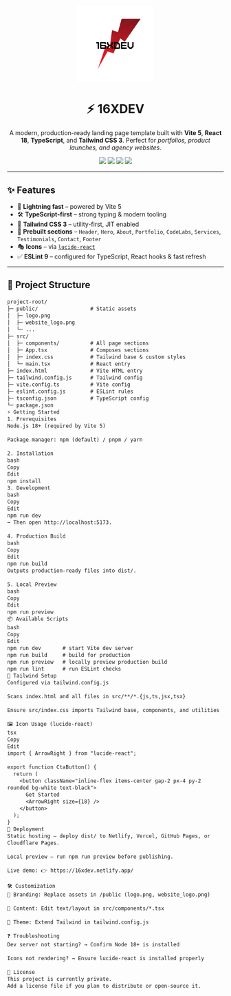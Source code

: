 

<p align="center">
  <img src="public/logo.png" alt="16XDEV Logo" width="180" />
</p>

<h1 align="center">⚡ 16XDEV</h1>

<p align="center">
  A modern, production-ready landing page template built with <b>Vite 5</b>, <b>React 18</b>, <b>TypeScript</b>, and <b>Tailwind CSS 3</b>.  
  Perfect for <i>portfolios, product launches, and agency websites</i>.
</p>

<p align="center">
  <a href="https://16xdev.netlify.app/" target="_blank"><img src="https://img.shields.io/badge/Live%20Preview-16xdev.netlify.app-red?style=for-the-badge" /></a>
  <img src="https://img.shields.io/badge/Vite-5-purple?style=for-the-badge&logo=vite" />
  <img src="https://img.shields.io/badge/React-18-blue?style=for-the-badge&logo=react" />
  <img src="https://img.shields.io/badge/TailwindCSS-3-06B6D4?style=for-the-badge&logo=tailwindcss" />
</p>

---

## ✨ Features

- 🚀 **Lightning fast** – powered by Vite 5  
- 🛠 **TypeScript-first** – strong typing & modern tooling  
- 🎨 **Tailwind CSS 3** – utility-first, JIT enabled  
- 🧩 **Prebuilt sections** – `Header`, `Hero`, `About`, `Portfolio`, `CodeLabs`, `Services`, `Testimonials`, `Contact`, `Footer`  
- 🎭 **Icons** – via [`lucide-react`](https://lucide.dev/)  
- ✅ **ESLint 9** – configured for TypeScript, React hooks & fast refresh  

---

## 📂 Project Structure

```plaintext
project-root/
├─ public/                 # Static assets
│  ├─ logo.png
│  ├─ website_logo.png
│  └─ ...
├─ src/
│  ├─ components/          # All page sections
│  ├─ App.tsx              # Composes sections
│  ├─ index.css            # Tailwind base & custom styles
│  └─ main.tsx             # React entry
├─ index.html              # Vite HTML entry
├─ tailwind.config.js      # Tailwind config
├─ vite.config.ts          # Vite config
├─ eslint.config.js        # ESLint rules
├─ tsconfig.json           # TypeScript config
└─ package.json
⚡ Getting Started
1. Prerequisites
Node.js 18+ (required by Vite 5)

Package manager: npm (default) / pnpm / yarn

2. Installation
bash
Copy
Edit
npm install
3. Development
bash
Copy
Edit
npm run dev
➡️ Then open http://localhost:5173.

4. Production Build
bash
Copy
Edit
npm run build
Outputs production-ready files into dist/.

5. Local Preview
bash
Copy
Edit
npm run preview
📦 Available Scripts
bash
Copy
Edit
npm run dev       # start Vite dev server
npm run build     # build for production
npm run preview   # locally preview production build
npm run lint      # run ESLint checks
🎨 Tailwind Setup
Configured via tailwind.config.js

Scans index.html and all files in src/**/*.{js,ts,jsx,tsx}

Ensure src/index.css imports Tailwind base, components, and utilities

🖼 Icon Usage (lucide-react)
tsx
Copy
Edit
import { ArrowRight } from "lucide-react";

export function CtaButton() {
  return (
    <button className="inline-flex items-center gap-2 px-4 py-2 rounded bg-white text-black">
      Get Started
      <ArrowRight size={18} />
    </button>
  );
}
🚀 Deployment
Static hosting – deploy dist/ to Netlify, Vercel, GitHub Pages, or Cloudflare Pages.

Local preview – run npm run preview before publishing.

Live demo: 👉 https://16xdev.netlify.app/

🛠 Customization
🔧 Branding: Replace assets in /public (logo.png, website_logo.png)

📝 Content: Edit text/layout in src/components/*.tsx

🎨 Theme: Extend Tailwind in tailwind.config.js

❓ Troubleshooting
Dev server not starting? → Confirm Node 18+ is installed

Icons not rendering? → Ensure lucide-react is installed properly

📜 License
This project is currently private.
Add a license file if you plan to distribute or open-source it.
